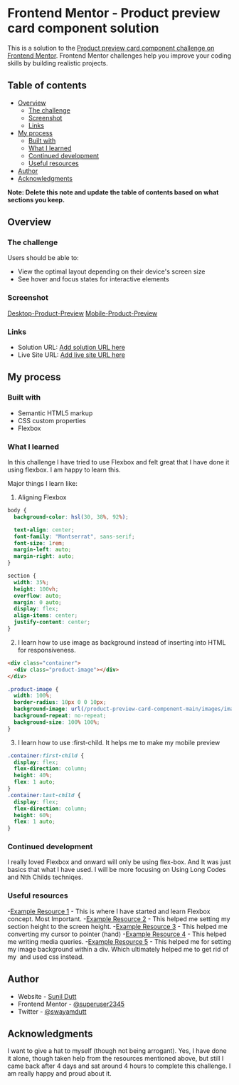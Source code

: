 # Frontend Mentor - Product preview card component solution

This is a solution to the [Product preview card component challenge on Frontend Mentor](https://www.frontendmentor.io/challenges/product-preview-card-component-GO7UmttRfa). Frontend Mentor challenges help you improve your coding skills by building realistic projects.

## Table of contents

- [Overview](#overview)
  - [The challenge](#the-challenge)
  - [Screenshot](#screenshot)
  - [Links](#links)
- [My process](#my-process)
  - [Built with](#built-with)
  - [What I learned](#what-i-learned)
  - [Continued development](#continued-development)
  - [Useful resources](#useful-resources)
- [Author](#author)
- [Acknowledgments](#acknowledgments)

**Note: Delete this note and update the table of contents based on what sections you keep.**

## Overview

### The challenge

Users should be able to:

- View the optimal layout depending on their device's screen size
- See hover and focus states for interactive elements

### Screenshot

[Desktop-Product-Preview](./images/Desktop-Preview.jpg)
[Mobile-Product-Preview](./images/Mobile-Preview.jpg)

### Links

- Solution URL: [Add solution URL here](https://github.com/superuser2345/product-preview-card)
- Live Site URL: [Add live site URL here](https://superuser2345.github.io/product-preview-card/)

## My process

### Built with

- Semantic HTML5 markup
- CSS custom properties
- Flexbox

### What I learned

In this challenge I have tried to use Flexbox and felt great that I have done it using flexbox. I am happy to learn this.

Major things I learn like:

1.  Aligning Flexbox

```css
body {
  background-color: hsl(30, 38%, 92%);

  text-align: center;
  font-family: "Montserrat", sans-serif;
  font-size: 1rem;
  margin-left: auto;
  margin-right: auto;
}

section {
  width: 35%;
  height: 100vh;
  overflow: auto;
  margin: 0 auto;
  display: flex;
  align-items: center;
  justify-content: center;
}
```

2.  I learn how to use image as background instead of inserting into HTML for responsiveness.

```html
<div class="container">
  <div class="product-image"></div>
</div>
```

```css
.product-image {
  width: 100%;
  border-radius: 10px 0 0 10px;
  background-image: url(/product-preview-card-component-main/images/image-product-desktop.jpg);
  background-repeat: no-repeat;
  background-size: 100% 100%;
}
```

3.  I learn how to use :first-child. It helps me to make my mobile preview 

```css
.container:first-child {
  display: flex;
  flex-direction: column;
  height: 40%;
  flex: 1 auto;
}
.container:last-child {
  display: flex;
  flex-direction: column;
  height: 60%;
  flex: 1 auto;
}
```

### Continued development

I really loved Flexbox and onward will only be using flex-box. And It was just basics that what I have used. I will be more focusing on Using Long Codes and Nth Childs techniqes.

### Useful resources


-[Example Resource 1](https://developer.mozilla.org/en-US/docs/Learn/CSS/CSS_layout/Flexbox) - This is where I have started and learn Flexbox concept. Most Important.
-[Example Resource 2](https://stackoverflow.com/questions/12172177/set-div-height-equal-to-screen-size) - This helped me setting my section height to the screen height. 
-[Example Resource 3](https://www.tutorialrepublic.com/faq/how-to-change-the-cursor-into-a-hand-pointer-on-hover-using-css.php) - This helped me converting my cursor to pointer (hand)
-[Example Resource 4](https://www.w3schools.com/css/css_rwd_mediaqueries.asp) - This helped me writing media queries.
-[Example Resource 5](https://www.folkstalk.com/2022/09/how-to-fit-background-image-to-div-size-with-code-examples.html) - This helped me for setting my image background within a div. Which ultimately helped me to get rid of my <img tag> and used css instead.

## Author

- Website - [Sunil Dutt](https://www.digiruth.com)
- Frontend Mentor - [@superuser2345](https://www.frontendmentor.io/profile/superuser2345)
- Twitter - [@swayamdutt](https://www.twitter.com/swayamdutt)


## Acknowledgments

I want to give a hat to myself (though not being arrogant). Yes, I have done it alone, though taken help from the resources mentioned above, but still I came back after 4 days and sat around 4 hours to complete this challenge. I am really happy and proud about it.
